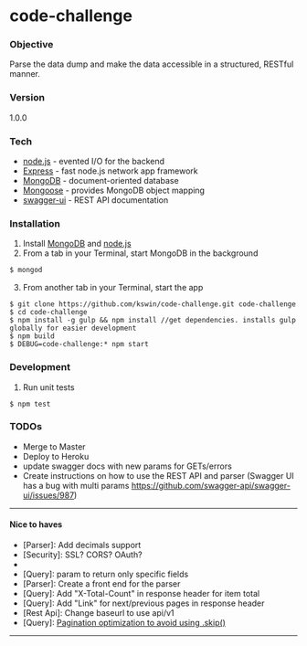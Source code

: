 # code-challenge
### Objective
Parse the data dump and make the data accessible in a structured, RESTful manner.

### Version
1.0.0

### Tech

* [node.js] - evented I/O for the backend
* [Express] - fast node.js network app framework 
* [MongoDB] - document-oriented database 
* [Mongoose] - provides MongoDB object mapping 
* [swagger-ui] - REST API documentation

### Installation
1. Install [MongoDB] and [node.js]
2. From a tab in your Terminal, start MongoDB in the background
```sh
$ mongod
``` 
3. From another tab in your Terminal, start the app
```
$ git clone https://github.com/kswin/code-challenge.git code-challenge
$ cd code-challenge
$ npm install -g gulp && npm install //get dependencies. installs gulp globally for easier development
$ npm build
$ DEBUG=code-challenge:* npm start
```

### Development
1. Run unit tests
```
$ npm test
```

### TODOs
- Merge to Master
- Deploy to Heroku
- update swagger docs with new params for GETs/errors
- Create instructions on how to use the REST API and parser (Swagger UI has a bug with multi params https://github.com/swagger-api/swagger-ui/issues/987)
----

#### Nice to haves
- [Parser]: Add decimals support
- [Security]: SSL? CORS? OAuth?
- [Development]: JSHint
- [Query]: param to return only specific fields
- [Parser]: Create a front end for the parser
- [Query]: Add "X-Total-Count" in response header for item total 
- [Query]: Add "Link" for next/previous pages in response header
- [Rest Api]: Change baseurl to use api/v1
- [Query]: [Pagination optimization to avoid using .skip()](https://sammaye.wordpress.com/2012/05/25/mongodb-paging-using-ranged-queries-avoiding-skip/)
----

[MongoDB]:http://docs.mongodb.org/manual/
[node.js]:http://nodejs.org
[express]:http://expressjs.com
[Mongoose]:http://mongoosejs.com/docs/guide.html
[swagger-ui]: https://github.com/swagger-api/swagger-ui

